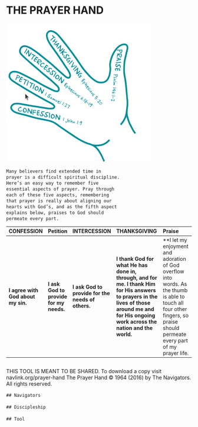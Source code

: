 
# THE PRAYER HAND
![Hand](./PrayerHand.png)
```
Many believers find extended time in
prayer is a difficult spiritual discipline.
Here’s an easy way to remember five
essential aspects of prayer. Pray through
each of these five aspects, remembering
that prayer is really about aligning our
hearts with God’s, and as the fifth aspect
explains below, praises to God should
permeate every part.
```
| CONFESSION | Petition | INTERCESSION | THANKSGIVING | Praise |
| :---         |  :---       |  :---           |  :---           |  :---     |
|**I agree with God about my sin.** | **I ask God to provide for my needs.** | **I ask God to provide for the needs of others.**| **I thank God for what He has done in, through, and for me. I thank Him for His answers to prayers in the lives of those around me and for His ongoing work across the nation and the world.**| **I let my enjoyment and adoration of God overflow into words. As the thumb is able to touch all four other fingers, so praise should permeate every part of my prayer life. |
```
```
THIS TOOL IS MEANT TO BE SHARED. To download a copy visit navlink.org/prayer-hand
The Prayer Hand © 1964 (2016) by The Navigators. All rights reserved.
```
## Navigators

## Discipleship

## Tool



